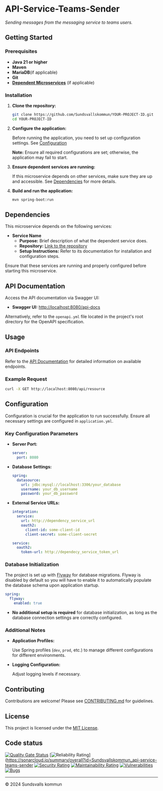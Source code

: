 # API-Service-Teams-Sender

_Sending messages from the messaging service to teams users._

## Getting Started

### Prerequisites

- **Java 21 or higher**
- **Maven**
- **MariaDB**(if applicable)
- **Git**
- **[Dependent Microservices](#dependencies)** (if applicable)

### Installation

1. **Clone the repository:**

   ```bash
   git clone https://github.com/Sundsvallskommun/YOUR-PROJECT-ID.git
   cd YOUR-PROJECT-ID
   ```
2. **Configure the application:**

   Before running the application, you need to set up configuration settings.
   See [Configuration](#Configuration)

   **Note:** Ensure all required configurations are set; otherwise, the application may fail to start.

3. **Ensure dependent services are running:**

   If this microservice depends on other services, make sure they are up and accessible. See [Dependencies](#dependencies) for more details.

4. **Build and run the application:**

   ```bash
   mvn spring-boot:run
   ```

## Dependencies

This microservice depends on the following services:

- **Service Name**
  - **Purpose:** Brief description of what the dependent service does.
  - **Repository:** [Link to the repository](https://github.com/Sundsvallskommun/service_name)
  - **Setup Instructions:** Refer to its documentation for installation and configuration steps.

Ensure that these services are running and properly configured before starting this microservice.

## API Documentation

Access the API documentation via Swagger UI:

- **Swagger UI:** [http://localhost:8080/api-docs](http://localhost:8080/api-docs)

Alternatively, refer to the `openapi.yml` file located in the project's root directory for the OpenAPI specification.

## Usage

### API Endpoints

Refer to the [API Documentation](#api-documentation) for detailed information on available endpoints.

### Example Request

```bash
curl -X GET http://localhost:8080/api/resource
```

## Configuration

Configuration is crucial for the application to run successfully. Ensure all necessary settings are configured in `application.yml`.

### Key Configuration Parameters

- **Server Port:**

  ```yaml
  server:
    port: 8080
  ```
- **Database Settings:**

  ```yaml
  spring:
    datasource:
      url: jdbc:mysql://localhost:3306/your_database
      username: your_db_username
      password: your_db_password
  ```
- **External Service URLs:**

  ```yaml
  integration:
    service:
      url: http://dependency_service_url
      oauth2:
        client-id: some-client-id
        client-secret: some-client-secret

  service:
    oauth2:
      token-url: http://dependecy_service_token_url
  ```

### Database Initialization

The project is set up with [Flyway](https://github.com/flyway/flyway) for database migrations. Flyway is disabled by default so you will have to enable it to automatically populate the database schema upon application startup.

```yaml
spring:
  flyway:
    enabled: true
```

- **No additional setup is required** for database initialization, as long as the database connection settings are correctly configured.

### Additional Notes

- **Application Profiles:**

  Use Spring profiles (`dev`, `prod`, etc.) to manage different configurations for different environments.

- **Logging Configuration:**

  Adjust logging levels if necessary.

## Contributing

Contributions are welcome! Please see [CONTRIBUTING.md](https://github.com/Sundsvallskommun/.github/blob/main/.github/CONTRIBUTING.md) for guidelines.

## License

This project is licensed under the [MIT License](LICENSE).

## Code status

[![Quality Gate Status](https://sonarcloud.io/api/project_badges/measure?project=Sundsvallskommun_api-service-teams-sender&metric=alert_status)](https://sonarcloud.io/summary/overall?id=Sundsvallskommun_api-service-teams-sender)
[![Reliability Rating](https://sonarcloud.io/api/project_badges/measure?project=Sundsvallskommun_api-service-teams-sender&metric=reliability_rating)](https://sonarcloud.io/summary/overall?id=Sundsvallskommun_api-service-teams-sender
[![Security Rating](https://sonarcloud.io/api/project_badges/measure?project=Sundsvallskommun_api-service-teams-sender&metric=security_rating)](https://sonarcloud.io/summary/overall?id=Sundsvallskommun_api-service-teams-sender)
[![Maintainability Rating](https://sonarcloud.io/api/project_badges/measure?project=Sundsvallskommun_api-service-teams-sender&metric=sqale_rating)](https://sonarcloud.io/summary/overall?id=Sundsvallskommun_api-service-teams-sender)
[![Vulnerabilities](https://sonarcloud.io/api/project_badges/measure?project=Sundsvallskommun_api-service-teams-sender&metric=vulnerabilities)](https://sonarcloud.io/summary/overall?id=Sundsvallskommun_api-service-teams-sender)
[![Bugs](https://sonarcloud.io/api/project_badges/measure?project=Sundsvallskommun_api-service-teams-sender&metric=bugs)](https://sonarcloud.io/summary/overall?id=Sundsvallskommun_YOUR-PROJECT-ID)

---

© 2024 Sundsvalls kommun
